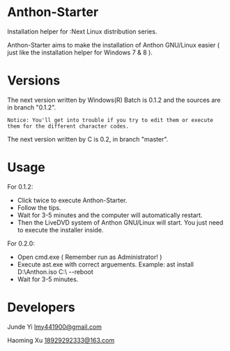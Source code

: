 Anthon-Starter
==============

Installation helper for :Next Linux distribution series.

Anthon-Starter aims to make the installation of Anthon GNU/Linux easier ( just like the installation helper for Windows 7 & 8 ).

Versions
==============

The next version written by Windows(R) Batch is 0.1.2 and the sources are in branch "0.1.2".

    Notice: You'll get into trouble if you try to edit them or execute them for the different character codes.

The next version written by C is 0.2, in branch "master".

Usage
==============

For 0.1.2:

* Click twice to execute Anthon-Starter.
* Follow the tips.
* Wait for 3-5 minutes and the computer will automatically restart.
* Then the LiveDVD system of Anthon GNU/Linux will start. You just need to execute the installer inside.


For 0.2.0:

* Open cmd.exe ( Remember run as Administrator! )
* Execute ast.exe with correct arguements. Example: ast install D:\Anthon.iso C:\ --reboot
* Wait for 3-5 minutes.

Developers
==============

Junde Yi <lmy441900@gmail.com>

Haoming Xu <18929292333@163.com>
 
